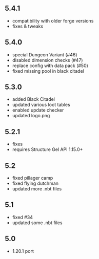 ## 5.4.1
- compatibility with older forge versions
- fixes & tweaks

## 5.4.0
- special Dungeon Variant (#46)
- disabled dimension checks (#47)
- replace config with data pack (#50)
- fixed missing pool in black citadel

## 5.3.0
- added Black Citadel
- updated various loot tables
- enabled update checker
- updated logo.png

## 5.2.1
- fixes
- requires Structure Gel API 1.15.0+

## 5.2
- fixed pillager camp
- fixed flying dutchman
- updated more .nbt files

## 5.1
- fixed #34
- updated some .nbt files

## 5.0
- 1.20.1 port